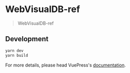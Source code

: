 # WebVisualDB-ref

> WebVisualDB-ref

## Development

```bash
yarn dev
yarn build
```

For more details, please head VuePress's [documentation](https://v1.vuepress.vuejs.org/).

